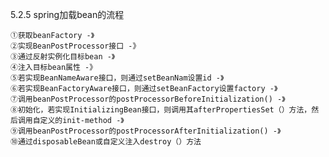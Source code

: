 5.2.5 spring加载bean的流程

    ①获取beanFactory -》
    ②实现BeanPostProcessor接口 -》
    ③通过反射实例化目标bean -》
    ④注入目标bean属性 -》
    ⑤若实现BeanNameAware接口，则通过setBeanNam设置id -》
    ⑥若实现BeanFactoryAware接口，则通过setBeanFactory设置factory -》
    ⑦调用beanPostProcessor的postProcessorBeforeInitialization() -》
    ⑧初始化，若实现InitializingBean接口，则调用其afterPropertiesSet（）方法，然后调用自定义的init-method -》
    ⑨调用beanPostProcessor的postProcessorAfterInitialization() -》
    ⑩通过disposableBean或自定义注入destroy（）方法